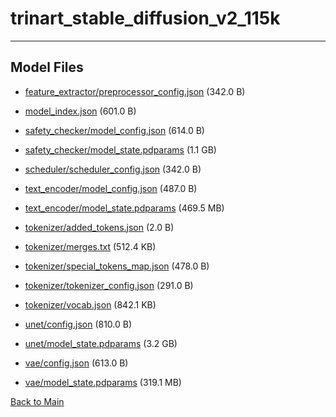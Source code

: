 
# trinart_stable_diffusion_v2_115k
---



## Model Files

- [feature_extractor/preprocessor_config.json](https://paddlenlp.bj.bcebos.com/models/community/naclbit/trinart_stable_diffusion_v2_115k/feature_extractor/preprocessor_config.json) (342.0 B)

- [model_index.json](https://paddlenlp.bj.bcebos.com/models/community/naclbit/trinart_stable_diffusion_v2_115k/model_index.json) (601.0 B)

- [safety_checker/model_config.json](https://paddlenlp.bj.bcebos.com/models/community/naclbit/trinart_stable_diffusion_v2_115k/safety_checker/model_config.json) (614.0 B)

- [safety_checker/model_state.pdparams](https://paddlenlp.bj.bcebos.com/models/community/naclbit/trinart_stable_diffusion_v2_115k/safety_checker/model_state.pdparams) (1.1 GB)

- [scheduler/scheduler_config.json](https://paddlenlp.bj.bcebos.com/models/community/naclbit/trinart_stable_diffusion_v2_115k/scheduler/scheduler_config.json) (342.0 B)

- [text_encoder/model_config.json](https://paddlenlp.bj.bcebos.com/models/community/naclbit/trinart_stable_diffusion_v2_115k/text_encoder/model_config.json) (487.0 B)

- [text_encoder/model_state.pdparams](https://paddlenlp.bj.bcebos.com/models/community/naclbit/trinart_stable_diffusion_v2_115k/text_encoder/model_state.pdparams) (469.5 MB)

- [tokenizer/added_tokens.json](https://paddlenlp.bj.bcebos.com/models/community/naclbit/trinart_stable_diffusion_v2_115k/tokenizer/added_tokens.json) (2.0 B)

- [tokenizer/merges.txt](https://paddlenlp.bj.bcebos.com/models/community/naclbit/trinart_stable_diffusion_v2_115k/tokenizer/merges.txt) (512.4 KB)

- [tokenizer/special_tokens_map.json](https://paddlenlp.bj.bcebos.com/models/community/naclbit/trinart_stable_diffusion_v2_115k/tokenizer/special_tokens_map.json) (478.0 B)

- [tokenizer/tokenizer_config.json](https://paddlenlp.bj.bcebos.com/models/community/naclbit/trinart_stable_diffusion_v2_115k/tokenizer/tokenizer_config.json) (291.0 B)

- [tokenizer/vocab.json](https://paddlenlp.bj.bcebos.com/models/community/naclbit/trinart_stable_diffusion_v2_115k/tokenizer/vocab.json) (842.1 KB)

- [unet/config.json](https://paddlenlp.bj.bcebos.com/models/community/naclbit/trinart_stable_diffusion_v2_115k/unet/config.json) (810.0 B)

- [unet/model_state.pdparams](https://paddlenlp.bj.bcebos.com/models/community/naclbit/trinart_stable_diffusion_v2_115k/unet/model_state.pdparams) (3.2 GB)

- [vae/config.json](https://paddlenlp.bj.bcebos.com/models/community/naclbit/trinart_stable_diffusion_v2_115k/vae/config.json) (613.0 B)

- [vae/model_state.pdparams](https://paddlenlp.bj.bcebos.com/models/community/naclbit/trinart_stable_diffusion_v2_115k/vae/model_state.pdparams) (319.1 MB)


[Back to Main](../../)